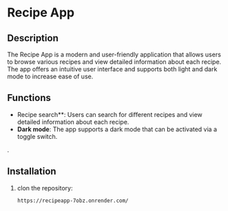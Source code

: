 # Recipe App

## Description

The Recipe App is a modern and user-friendly application that allows users to browse various recipes and view detailed information about each recipe. The app offers an intuitive user interface and supports both light and dark mode to increase ease of use.

## Functions

- Recipe search**: Users can search for different recipes and view detailed information about each recipe.
- **Dark mode**: The app supports a dark mode that can be activated via a toggle switch.

.

## Installation

1. clon the repository:
   ```bash
   https://recipeapp-7obz.onrender.com/
